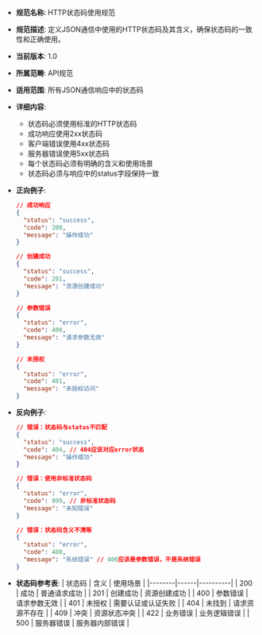 - **规范名称**: HTTP状态码使用规范
- **规范描述**: 定义JSON通信中使用的HTTP状态码及其含义，确保状态码的一致性和正确使用。
- **当前版本**: 1.0
- **所属范畴**: API规范
- **适用范围**: 所有JSON通信响应中的状态码
- **详细内容**: 
  - 状态码必须使用标准的HTTP状态码
  - 成功响应使用2xx状态码
  - 客户端错误使用4xx状态码
  - 服务器错误使用5xx状态码
  - 每个状态码必须有明确的含义和使用场景
  - 状态码必须与响应中的status字段保持一致

- **正向例子**:
  ```json
  // 成功响应
  {
    "status": "success",
    "code": 200,
    "message": "操作成功"
  }

  // 创建成功
  {
    "status": "success", 
    "code": 201,
    "message": "资源创建成功"
  }

  // 参数错误
  {
    "status": "error",
    "code": 400,
    "message": "请求参数无效"
  }

  // 未授权
  {
    "status": "error",
    "code": 401, 
    "message": "未授权访问"
  }
  ```

- **反向例子**:
  ```json
  // 错误：状态码与status不匹配
  {
    "status": "success",
    "code": 404, // 404应该对应error状态
    "message": "操作成功"
  }

  // 错误：使用非标准状态码
  {
    "status": "error",
    "code": 999, // 非标准状态码
    "message": "未知错误"
  }

  // 错误：状态码含义不清晰
  {
    "status": "error",
    "code": 400,
    "message": "系统错误" // 400应该是参数错误，不是系统错误
  }
  ```

- **状态码参考表**:
  | 状态码 | 含义 | 使用场景 |
  |--------|------|----------|
  | 200 | 成功 | 普通请求成功 |
  | 201 | 创建成功 | 资源创建成功 |
  | 400 | 参数错误 | 请求参数无效 |
  | 401 | 未授权 | 需要认证或认证失败 |
  | 404 | 未找到 | 请求资源不存在 |
  | 409 | 冲突 | 资源状态冲突 |
  | 422 | 业务错误 | 业务逻辑错误 |
  | 500 | 服务器错误 | 服务器内部错误 |